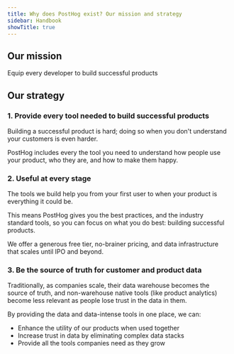 ```yaml
---
title: Why does PostHog exist? Our mission and strategy
sidebar: Handbook
showTitle: true
---
```


## Our mission

Equip every developer to build successful products

## Our strategy

### 1. Provide every tool needed to build successful products

Building a successful product is hard; doing so when you don't understand your customers is even harder.

PostHog includes every the tool you need to understand how people use your product, who they are, and how to make them happy.

### 2. Useful at every stage

The tools we build help you from your first user to when your product is everything it could be.

This means PostHog gives you the best practices, and the industry standard tools, so you can focus on what you do best: building successful products. 

We offer a generous free tier, no-brainer pricing, and data infrastructure that scales until IPO and beyond.

### 3. Be the source of truth for customer and product data

Traditionally, as companies scale, their data warehouse becomes the source of truth, and non-warehouse native tools (like product analytics) become less relevant as people lose trust in the data in them.

By providing the data and data-intense tools in one place, we can:
- Enhance the utility of our products when used together
- Increase trust in data by eliminating complex data stacks
- Provide all the tools companies need as they grow